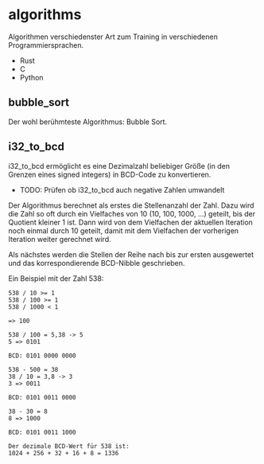 algorithms
==========

Algorithmen verschiedenster Art zum Training in verschiedenen Programmiersprachen.

* Rust
* C
* Python

bubble_sort
-----------

Der wohl berühmteste Algorithmus: Bubble Sort. 

i32_to_bcd
----------

i32_to_bcd ermöglicht es eine Dezimalzahl beliebiger Größe (in den Grenzen eines signed integers) in BCD-Code zu konvertieren. 

* TODO: Prüfen ob i32_to_bcd auch negative Zahlen umwandelt

Der Algorithmus berechnet als erstes die Stellenanzahl der Zahl. Dazu wird die Zahl so oft durch ein 
Vielfaches von 10 (10, 100, 1000, ...) geteilt, bis der Quotient kleiner 1 ist. Dann wird von dem Vielfachen der
aktuellen Iteration noch einmal durch 10 geteilt, damit mit dem Vielfachen der vorherigen Iteration weiter gerechnet wird. 

Als nächstes werden die Stellen der Reihe nach bis zur ersten ausgewertet und das korrespondierende BCD-Nibble geschrieben.

Ein Beispiel mit der Zahl 538:

```
538 / 10 >= 1
538 / 100 >= 1
538 / 1000 < 1

=> 100

538 / 100 = 5,38 -> 5
5 => 0101

BCD: 0101 0000 0000

538 - 500 = 38
38 / 10 = 3,8 -> 3
3 => 0011

BCD: 0101 0011 0000

38 - 30 = 8
8 => 1000

BCD: 0101 0011 1000

Der dezimale BCD-Wert für 538 ist:
1024 + 256 + 32 + 16 + 8 = 1336
```
